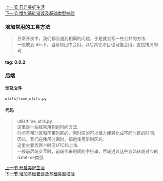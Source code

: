 [上一节 开启美好生活](https://github.com/bxxfighting/rurality/blob/master/how/to/do/1/1.md)  
[下一节 增加基础错误及基础类型校验](https://github.com/bxxfighting/rurality/blob/master/how/to/do/1/3.md)  

### 增加常用的工具方法
> 日常开发中，我们都会遇到相同的问题，于是就会写一些公共的方法.  
> 一般放到utils下，当前项目中会用，以后其它项目也可能会用，直接拷贝即可.  

#### tag: 0.0.2

### 后端

#### 涉及文件
```
utils/time_utils.py
```

#### 代码
> utils/time_utils.py:  
> 这里是一些经常用到的时间方法.  
> 时间有带时区和不带时区的，带时区的可以很方便转化成不同时区的时间.  
> 因此，我们在使用时间时，都是使用带时区的.  
> 这里主要弄两个时区UTC和上海.  
> 一般前后端交互时，前端传来时间的字符串，后端通过这些方法转成对应的datetime类型.  

[上一节 开启美好生活](https://github.com/bxxfighting/rurality/blob/master/how/to/do/1/1.md)  
[下一节 增加基础错误及基础类型校验](https://github.com/bxxfighting/rurality/blob/master/how/to/do/1/3.md)  
